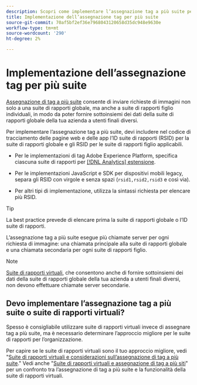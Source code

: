 ```yaml
---
description: Scopri come implementare l’assegnazione tag a più suite per inviare una richiesta di immagine a più suite di rapporti.
title: Implementazione dell’assegnazione tag per più suite
source-git-commit: 70af5bf2ef36e7968043120658d35dc948e9630e
workflow-type: tm+mt
source-wordcount: '290'
ht-degree: 2%

---
```



# Implementazione dell’assegnazione tag per più suite

[Assegnazione di tag a più suite](/help/admin/c-manage-report-suites/rollup-report-suite.md) consente di inviare richieste di immagini non solo a una suite di rapporti globale, ma anche a suite di rapporti figlio individuali, in modo da poter fornire sottoinsiemi dei dati della suite di rapporti globale della tua azienda a utenti finali diversi.

Per implementare l’assegnazione tag a più suite, devi includere nel codice di tracciamento delle pagine web e delle app l’ID suite di rapporti (RSID) per la suite di rapporti globale e gli RSID per le suite di rapporti figlio applicabili.

* Per le implementazioni di tag Adobe Experience Platform, specifica ciascuna suite di rapporti per [[!DNL Analytics] estensione](https://experienceleague.adobe.com/docs/experience-platform/tags/extensions/adobe/analytics/overview.html).

* Per le implementazioni JavaScript e SDK per dispositivi mobili legacy, separa gli RSID con virgole e senza spazi (`rsid1,rsid2,rsid3` e così via).

* Per altri tipi di implementazione, utilizza la sintassi richiesta per elencare più RSID.

>[!TIP]
>
> La best practice prevede di elencare prima la suite di rapporti globale o l’ID suite di rapporti.

L’assegnazione tag a più suite esegue più chiamate server per ogni richiesta di immagine: una chiamata principale alla suite di rapporti globale e una chiamata secondaria per ogni suite di rapporti figlio.

>[!NOTE]
>
> [Suite di rapporti virtuali](/help/components/vrs/vrs-about.md), che consentono anche di fornire sottoinsiemi dei dati della suite di rapporti globale della tua azienda a utenti finali diversi, non devono effettuare chiamate server secondarie.

## Devo implementare l’assegnazione tag a più suite o suite di rapporti virtuali?

Spesso è consigliabile utilizzare suite di rapporti virtuali invece di assegnare tag a più suite, ma è necessario determinare l’approccio migliore per le suite di rapporti per l’organizzazione.

Per capire se le suite di rapporti virtuali sono il tuo approccio migliore, vedi &quot;[Suite di rapporti virtuali e considerazioni sull’assegnazione di tag a più suite](/help/components/vrs/vrs-considerations.md).&quot; Vedi anche &quot;[Suite di rapporti virtuali e assegnazione di tag a più siti](/help/components/vrs/vrs-about.md#section_317E4D21CCD74BC38166D2F57D214F78)&quot; per un confronto tra l’assegnazione di tag a più suite e la funzionalità della suite di rapporti virtuali.
